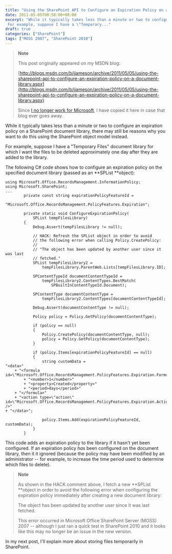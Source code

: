 ```yaml
---
title: "Using the SharePoint API to Configure an Expiration Policy on a Document Library"
date: 2011-05-05T00:58:00+08:00
excerpt: "While it typically takes less than a minute or two to configure an expiration policy on a SharePoint document library, there may still be reasons why you want to do this using the SharePoint object model instead. 
 For example, suppose I have a \"Temporary..."
draft: true
categories: ["SharePoint"]
tags: ["MOSS 2007", "SharePoint 2010"]
---
```


> **Note**
> 
> This post originally appeared on my MSDN blog:
> 
> [http://blogs.msdn.com/b/jjameson/archive/2011/05/05/using-the-sharepoint-api-to-configure-an-expiration-policy-on-a-document-library.aspx](http://blogs.msdn.com/b/jjameson/archive/2011/05/05/using-the-sharepoint-api-to-configure-an-expiration-policy-on-a-document-library.aspx)
> 
> Since [I no longer work for Microsoft](/blog/jjameson/2011/09/02/last-day-with-microsoft), I have copied it here in case that blog ever goes away.

While it typically takes less than a minute or two to configure an expiration policy on a SharePoint document library, there may still be reasons why you want to do this using the SharePoint object model instead.

For example, suppose I have a "Temporary Files" document library for which I want the files to be deleted approximately one day after they are added to the library.

The following C# code shows how to configure an expiration policy on the specified document library (passed as an **SPList **object):

```
using Microsoft.Office.RecordsManagement.InformationPolicy;
using Microsoft.SharePoint;
...
        private const string expirationPolicyFeatureId =
            "Microsoft.Office.RecordsManagement.PolicyFeatures.Expiration";

        private static void ConfigureExpirationPolicy(
            SPList tempFilesLibrary)
        {
            Debug.Assert(tempFilesLibrary != null);

            // HACK: Refresh the SPList object in order to avoid
            // the following error when calling Policy.CreatePolicy:
            //
            // "The object has been updated by another user since it was last
            // fetched."
            SPList tempFilesLibrary2 =
                tempFilesLibrary.ParentWeb.Lists[tempFilesLibrary.ID];
            
            SPContentTypeId documentContentTypeId =
                tempFilesLibrary2.ContentTypes.BestMatch(
                    SPBuiltInContentTypeId.Document);

            SPContentType documentContentType =
                tempFilesLibrary2.ContentTypes[documentContentTypeId];

            Debug.Assert(documentContentType != null);
            
            Policy policy = Policy.GetPolicy(documentContentType);

            if (policy == null)
            {
                Policy.CreatePolicy(documentContentType, null);
                policy = Policy.GetPolicy(documentContentType);
            }

            if (policy.Items[expirationPolicyFeatureId] == null)
            {
                string customData =
"<data>"
    + "<formula id=\"Microsoft.Office.RecordsManagement.PolicyFeatures.Expiration.Formula.BuiltIn\">"
        + "<number>1</number>"
        + "<property>Created</property>"
        + "<period>days</period>"
    + "</formula>"
    + "<action type=\"action\" id=\"Microsoft.Office.RecordsManagement.PolicyFeatures.Expiration.Action.MoveToRecycleBin\" />"
+ "</data>";

                policy.Items.Add(expirationPolicyFeatureId, customData);
            }
        }
```

This code adds an expiration policy to the library if it hasn't yet been configured. If an expiration policy *has* been configured on the document library, then it it ignored (because the policy may have been modified by an administrator -- for example, to increase the time period used to determine which files to delete).

> **Note**
> 
> As shown in the HACK comment above, I fetch a new **SPList **object in order to avoid the following error when configuring the expiration policy immediately after creating a new document library:
> 
> The object has been updated by another user since it was last fetched.
> 
> This error occurred in Microsoft Office SharePoint Server (MOSS) 2007 -- although I just ran a quick test in SharePoint 2010 and it looks like this may no longer be an issue in the new version.

In my next post, I'll explain more about storing files temporarily in SharePoint.

